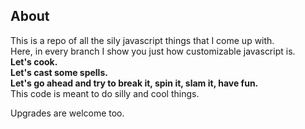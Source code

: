 ## About
This is a repo of all the sily javascript things that I come up with.    
Here, in every branch I show you just how customizable javascript is.     
**Let's cook.     
Let's cast some spells.    
Let's go ahead and try to break it, spin it, slam it, have fun.**     
This code is meant to do silly and cool things.

Upgrades are welcome too.
